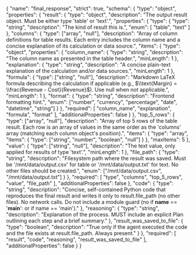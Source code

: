 {
  "name": "final_response",
  "strict": true,
  "schema": {
    "type": "object",
    "properties": {
      "result": {
        "type": "object",
        "description": "The output result object. Must be either type 'table' or 'text'.",
        "properties": {
          "type": {
            "type": "string",
            "description": "The kind of result this is.",
            "enum": [
              "table",
              "text"
            ]
          },
          "columns": {
            "type": ["array", "null"],
            "description": "Array of column definitions for table results. Each entry includes the column name and a concise explanation of its calculation or data source.",
            "items": {
              "type": "object",
              "properties": {
                "column_name": {
                  "type": "string",
                  "description": "The column name as presented in the table header.",
                  "minLength": 1
                },
                "explanation": {
                  "type": "string",
                  "description": "A concise plain-text explanation of the calculation and/or data sources.",
                  "minLength": 1
                },
                "formula": {
                  "type": ["string", "null"],
                  "description": "Markdown LaTeX formula describing the calculation if applicable (e.g., $\\text{Margin} = \\frac{Revenue - Cost}{Revenue}$). Use null when not applicable.",
                  "minLength": 1
                },
                "format": {
                  "type": "string",
                  "description": "Frontend formatting hint.",
                  "enum": ["number", "currency", "percentage", "date", "datetime", "string"]
                }
              },
              "required": [
                "column_name",
                "explanation",
                "formula",
                "format"
              ],
              "additionalProperties": false
            }
          },
          "top_5_rows": {
            "type": ["array", "null"],
            "description": "Array of top 5 rows of the table result. Each row is an array of values in the same order as the 'columns' array (matching each column object's position).",
            "items": {
              "type": "array",
              "items": {
                "type": ["string", "number", "boolean", "null"]
              }
            },
            "maxItems": 5
          },
          "value": {
            "type": ["string", "null"],
            "description": "The text value, only applied for results of type 'text'.",
            "minLength": 1
          },
          "file_path": {
            "type": "string",
            "description": "Filesystem path where the result was saved. Must be '/mnt/data/output.csv' for table or '/mnt/data/output.txt' for text. No other files should be created.",
            "enum": ["/mnt/data/output.csv", "/mnt/data/output.txt"]
          }
        },
        "required": [
          "type",
          "columns",
          "top_5_rows",
          "value",
          "file_path"
        ],
        "additionalProperties": false
      },
      "code": {
        "type": "string",
        "description": "Concise, self-contained Python code that reproduces the final result and writes it only to result.file_path (no other files). No network calls. Do not include a module guard (no if **name** == '**main**': or if name == 'main')."
      },
      "reasoning": {
        "type": "string",
        "description": "Explanation of the process. MUST include an explicit Plan outlining each step and a brief summary."
      },
      "result_was_saved_to_file": {
        "type": "boolean",
        "description": "True only if the agent executed the code and the file exists at result.file_path. Always present."
      }
    },
    "required": [
      "result",
      "code",
      "reasoning",
      "result_was_saved_to_file"
    ],
    "additionalProperties": false
  }
}